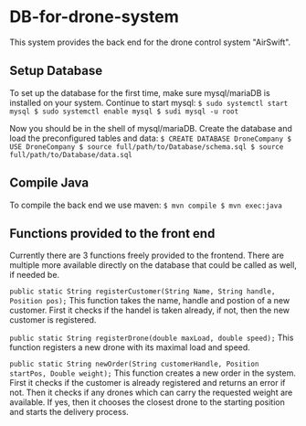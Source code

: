 # DB-for-drone-system

This system provides the back end for the drone control system "AirSwift".

## Setup Database

To set up the database for the first time, make sure mysql/mariaDB is installed on your system.
Continue to start mysql:
`$ sudo systemctl start mysql
$ sudo systemctl enable mysql
$ sudi mysql -u root`

Now you should be in the shell of mysql/mariaDB. Create the database and load the preconfigured tables and data:
`$ CREATE DATABASE DroneCompany
$ USE DroneCompany
$ source full/path/to/Database/schema.sql
$ source full/path/to/Database/data.sql`

## Compile Java

To compile the back end we use maven:
`$ mvn compile
$ mvn exec:java`

## Functions provided to the front end

Currently there are 3 functions freely provided to the frontend. There are multiple more available directly on the database that could be called as well, if needed be.

`public static String registerCustomer(String Name, String handle, Position pos);`
This function takes the name, handle and postion of a new customer. First it checks if the handel is taken already, if not, then the new customer is registered.

`public static String registerDrone(double maxLoad, double speed);`
This function registers a new drone with its maximal load and speed.

`public static String newOrder(String customerHandle, Position startPos, Double weight);`
This function creates a new order in the system. First it checks if the customer is already registered and returns an error if not. Then it checks if any drones which can carry the requested weight are available. If yes, then it chooses the closest drone to the starting position and starts the delivery process.
